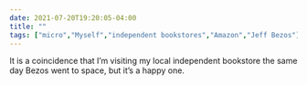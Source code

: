 ```yaml
---
date: 2021-07-20T19:20:05-04:00
title: ""
tags: ["micro","Myself","independent bookstores","Amazon","Jeff Bezos"]
---
```

It is a coincidence that I’m visiting my local independent bookstore the same day Bezos went to space, but it’s a happy one.
